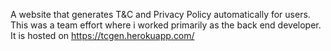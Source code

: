 A website that generates T&C and Privacy Policy automatically for users. This was a team effort where i worked primarily as the back end developer.
It is hosted on https://tcgen.herokuapp.com/

